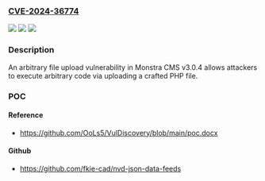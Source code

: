 ### [CVE-2024-36774](https://cve.mitre.org/cgi-bin/cvename.cgi?name=CVE-2024-36774)
![](https://img.shields.io/static/v1?label=Product&message=n%2Fa&color=blue)
![](https://img.shields.io/static/v1?label=Version&message=n%2Fa&color=blue)
![](https://img.shields.io/static/v1?label=Vulnerability&message=n%2Fa&color=brighgreen)

### Description

An arbitrary file upload vulnerability in Monstra CMS v3.0.4 allows attackers to execute arbitrary code via uploading a crafted PHP file.

### POC

#### Reference
- https://github.com/OoLs5/VulDiscovery/blob/main/poc.docx

#### Github
- https://github.com/fkie-cad/nvd-json-data-feeds

